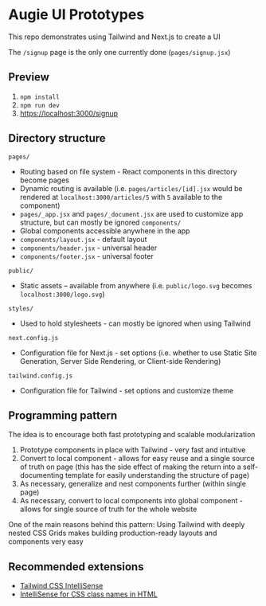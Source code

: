 # Augie UI Prototypes

This repo demonstrates using Tailwind and Next.js to create a UI

The `/signup` page is the only one currently done (`pages/signup.jsx`)

## Preview

1. `npm install`
2. `npm run dev`
3. [https://localhost:3000/signup](https://localhost:3000/signup)

## Directory structure

`pages/`
  - Routing based on file system - React components in this directory become pages
  - Dynamic routing is available (i.e. `pages/articles/[id].jsx` would be rendered at `localhost:3000/articles/5` with `5` available to the component)
  - `pages/_app.jsx` and `pages/_document.jsx` are used to customize app structure, but can mostly be ignored
`components/`
  - Global components accessible anywhere in the app
  - `components/layout.jsx` - default layout
  - `components/header.jsx` - universal header
  - `components/footer.jsx` - universal footer

`public/`
  - Static assets – available from anywhere (i.e. `public/logo.svg` becomes `localhost:3000/logo.svg`)

`styles/`
  - Used to hold stylesheets - can mostly be ignored when using Tailwind

`next.config.js`
  - Configuration file for Next.js - set options (i.e. whether to use Static Site Generation, Server Side Rendering, or Client-side Rendering)

`tailwind.config.js`
  - Configuration file for Tailwind - set options and customize theme

## Programming pattern

The idea is to encourage both fast prototyping and scalable modularization

1. Prototype components in place with Tailwind - very fast and intuitive
2. Convert to local component - allows for easy reuse and a single source of truth on page (this has the side effect of making the return into a self-documenting template for easily understanding the structure of page)
3. As necessary, generalize and nest components further (within single page)
4. As necessary, convert to local components into global component - allows for single source of truth for the whole website

One of the main reasons behind this pattern: Using Tailwind with deeply nested CSS Grids makes building production-ready layouts and components very easy

## Recommended extensions

- [Tailwind CSS IntelliSense](https://marketplace.visualstudio.com/items?itemName=bradlc.vscode-tailwindcss)
- [IntelliSense for CSS class names in HTML](https://marketplace.visualstudio.com/items?itemName=Zignd.html-css-class-completion)
